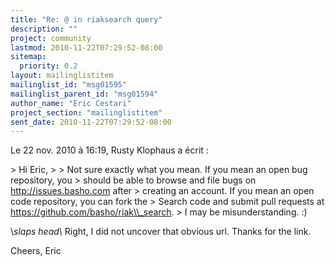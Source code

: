 ```yaml
---
title: "Re: @ in riaksearch query"
description: ""
project: community
lastmod: 2010-11-22T07:29:52-08:00
sitemap:
  priority: 0.2
layout: mailinglistitem
mailinglist_id: "msg01595"
mailinglist_parent_id: "msg01594"
author_name: "Eric Cestari"
project_section: "mailinglistitem"
sent_date: 2010-11-22T07:29:52-08:00
---
```


Le 22 nov. 2010 à 16:19, Rusty Klophaus a écrit :

&gt; Hi Eric,
&gt; 
&gt; Not sure exactly what you mean. If you mean an open bug repository, you 
&gt; should be able to browse and file bugs on http://issues.basho.com after 
&gt; creating an account. If you mean an open code repository, you can fork the 
&gt; Search code and submit pull requests at https://github.com/basho/riak\\_search. 
&gt; I may be misunderstanding. :)

\\*slaps head\\* Right, I did not uncover that obvious url. Thanks for the link.

Cheers,
 Eric

